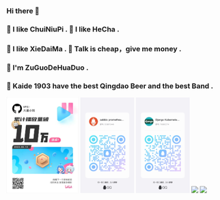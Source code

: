 ### Hi there 👋

### 🤔 I like ChuiNiuPi .     🤔 I like HeCha .
### 🤔 I like XieDaiMa .      🤔 Talk is cheap，give me money .
### 🌹 I'm ZuGuoDeHuaDuo .
### 🤔 Kaide 1903 have the best Qingdao Beer and the best Band .

<div>
<img src="https://github.com/X-Mars/X-Mars/blob/main/images/1.jpg" width="33.5%">
<img src="https://github.com/X-Mars/X-Mars/blob/main/images/2.jpg" width="25%">
<img src="https://github.com/X-Mars/X-Mars/blob/main/images/3.jpg" width="25%">
<img src="https://github-readme-stats.vercel.app/api?username=X-Mars&show_icons=true&icon_color=CE1D2D&text_color=718096&bg_color=ffffff&hide_title=true"  width="55%" />
<img src="https://github-readme-stats.vercel.app/api/top-langs/?username=X-Mars&layout=compact&text_color=718096&bg_color=ffffff" width="35.5%" />
</div>

<!--
**X-Mars/X-Mars** is a ✨ _special_ ✨ repository because its `README.md` (this file) appears on your GitHub profile.

Here are some ideas to get you started:

- 🔭 I’m currently working on ...
- 🌱 I’m currently learning ...
- 👯 I’m looking to collaborate on ...
- 🤔 I’m looking for help with ...
- 💬 Ask me about ...
- 📫 How to reach me: ...
- 😄 Pronouns: ...
- ⚡ Fun fact: ...
-->
